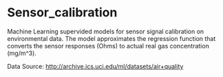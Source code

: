 # Sensor_calibration
Machine Learning supervided models for sensor signal calibration on environmental data. The model approximates the regression function that converts the sensor responses (Ohms) to actual real gas concentration (mg/m^3).

Data Source: http://archive.ics.uci.edu/ml/datasets/air+quality

